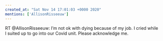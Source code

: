 ```yaml
---
created_at: "Sat Nov 14 17:01:03 +0000 2020"
mentions: ['AllisonRisseeuw']
---
```


RT @AllisonRisseeuw: I’m not ok with dying because of my job. I cried while I suited up to go into our Covid unit. Please acknowledge me.